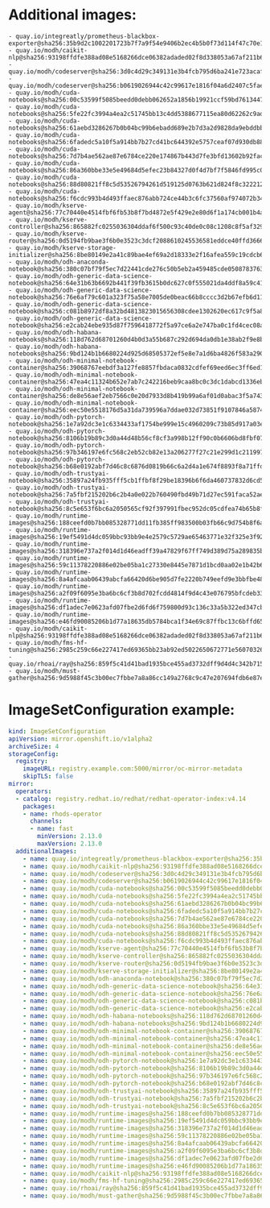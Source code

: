 # Additional images:
    - quay.io/integreatly/prometheus-blackbox-exporter@sha256:35b9d2c1002201723b7f7a9f54e9406b2ec4b5b0f73d114f47c70e15956103b5
    - quay.io/modh/caikit-nlp@sha256:93198ffdfe388ad08e5168266dce06382adaded02f8d338053a67af211b61ce8
    - quay.io/modh/codeserver@sha256:3d0c4d29c349131e3b4fcb795d6ba241e723acafaf593ca89c2b13d0bedc156d
    - quay.io/modh/codeserver@sha256:b0619026944c42c99617e1816f04a6d2407c5fae7ddb405332d549cdce69d469
    - quay.io/modh/cuda-notebooks@sha256:00c53599f5085beedd0debb062652a1856b19921ccf59bd76134471d24c3fa7d
    - quay.io/modh/cuda-notebooks@sha256:5fe22fc3994a4ea2c51745bb13c4dd5388677115ea80d62262c9adb80731e976
    - quay.io/modh/cuda-notebooks@sha256:61aebd3286267b0b04bc99b6ebadd689e2b7d3a2d9828da9ebddbb3052b9e625
    - quay.io/modh/cuda-notebooks@sha256:6fadedc5a10f5a914bb7b27cd41bc644392e5757ceaf07d930db884112054265
    - quay.io/modh/cuda-notebooks@sha256:7d7b4ae562ae87e6784ce220e174867b443d7fe3bfd13602b92fac1dfed6d65c
    - quay.io/modh/cuda-notebooks@sha256:86a360bbe33e5e49684d5efec23b84327d0f4d7bf7f5846fd995c0597c49424f
    - quay.io/modh/cuda-notebooks@sha256:88d80821ff8c5d53526794261d519125d0763b621d824f8c3222127dab7b6cc8
    - quay.io/modh/cuda-notebooks@sha256:f6cdc993b4d493ffaec876abb724ce44b3c6fc37560af974072b346e45ac1a3b
    - quay.io/modh/kserve-agent@sha256:77c70440e4514fbf6fb53b8f7bd4872e5f429e2e80d6f1a174cb001b4ad14957
    - quay.io/modh/kserve-controller@sha256:865882fc0255036304ddaf6f500c93c40de0c08c1208c8f5af329ec0f8ba01d0
    - quay.io/modh/kserve-router@sha256:0d5194fb9bae3f6b0e3523c3dcf2088610245536581eddce40ffd3666be580e3
    - quay.io/modh/kserve-storage-initializer@sha256:8be80149e2a41c89bae4ef69a2d18333e2f16afea559c19cdcb664594898a557
    - quay.io/modh/odh-anaconda-notebook@sha256:380c07bf79f5ec7d22441cde276c50b5eb2a459485cde05087837639a566ae3d
    - quay.io/modh/odh-generic-data-science-notebook@sha256:64e31b63b6692b441f39fb3615b0dc627c0f555021da4ddf8a59c41f158b3a05
    - quay.io/modh/odh-generic-data-science-notebook@sha256:76e6af79c601a323f75a58e7005de0beac66b8cccc3d2b67efb6d11d85f0cfa1
    - quay.io/modh/odh-generic-data-science-notebook@sha256:c081b8972df8a32bd4813823015656308cdee1302620ec617c9f5a8099cf38f0
    - quay.io/modh/odh-generic-data-science-notebook@sha256:e2cab24ebe935d87f7596418772f5a97ce6a2e747ba0c1fd4cec08a728e99403
    - quay.io/modh/odh-habana-notebooks@sha256:118d762d68701260d4b0d3a55b687c292d694da0db1e38ab2f9e8b848f61c9a7
    - quay.io/modh/odh-habana-notebooks@sha256:9bd124b1b6680224d925d68505372ef5e8e7a1d6ba4826f583a290ca59cafd2c
    - quay.io/modh/odh-minimal-notebook-container@sha256:39068767eebdf3a127fe8857fbdaca0832cdfef69eed6ec3ff6ed1858029420f
    - quay.io/modh/odh-minimal-notebook-container@sha256:47ea4c11324b652e7ab7c242216beb9caa8bc0c3dc1dabcd1336eb2eee8e985d
    - quay.io/modh/odh-minimal-notebook-container@sha256:de8e56aef2eb7566c0e20d7933d8b419b99a6af01d0abac3f5a743dab63283b2
    - quay.io/modh/odh-minimal-notebook-container@sha256:eec50e5518176d5a31da739596a7ddae032d73851f9107846a587442ebd10a82
    - quay.io/modh/odh-pytorch-notebook@sha256:1e7a92dc3e1c6334433af1754be999e15c4960209c73b85d917a03e747166a4f
    - quay.io/modh/odh-pytorch-notebook@sha256:8106b19b89c3d0a44d48b56cf8cf3a998b12ff90c0b6606bd8fbf0789bf70a01
    - quay.io/modh/odh-pytorch-notebook@sha256:97b346197e6fc568c2eb52cb82e13a206277f27c21e299d1c211997f140f638b
    - quay.io/modh/odh-pytorch-notebook@sha256:b68e0192abf7d46c8c6876d0819b66c6a2d4a1e674f8893f8a71ffdcba96866c
    - quay.io/modh/odh-trustyai-notebook@sha256:35897a24fb935fff5cb1ffbf8f29be18396b6f6da460737832d6cd53239c713b
    - quay.io/modh/odh-trustyai-notebook@sha256:7a5fbf215202b6c2b4a0e022b760490fbd49b71d27ec591faca52ae7c1bbcb41
    - quay.io/modh/odh-trustyai-notebook@sha256:8c5e653f6bc6a2050565cf92f397991fbec952dc05cdfea74b65b8fd3047c9d4
    - quay.io/modh/runtime-images@sha256:188ceefd0b7bb085328771dd11fb385ff983500b03fb66c9d754b8f6a4d9050a
    - quay.io/modh/runtime-images@sha256:19ef5491d4dc059bbc93bb9e4e2579c5729ae65463771e32f325e3f925ac8363
    - quay.io/modh/runtime-images@sha256:318396e737a2f014d1d46eadff39a47829f67ff749d389d75a289835bfa86c98
    - quay.io/modh/runtime-images@sha256:59c11378220886e02be05ba1c27330e8445e7871d1bcd0aa02e1b42b648381c1
    - quay.io/modh/runtime-images@sha256:8a4afcaab06439abcfa66420d6be905d7fe2220b749eefd9e3bbfbe4884e9d1e
    - quay.io/modh/runtime-images@sha256:a2f09f6095e3ba6bc6cf3b8d702fcdd4814f9d4c43e076795bfcdeb334ef9978
    - quay.io/modh/runtime-images@sha256:df1adec7e0623afd07fbe2d6fd6f759800d93c136c33a5b322ed347cbbbd70aa
    - quay.io/modh/runtime-images@sha256:e46fd90085206b1d77a18635db5784bca1f34e69c87ffbc13c6bffd65fd3c9d5
    - quay.io/modh/caikit-nlp@sha256:93198ffdfe388ad08e5168266dce06382adaded02f8d338053a67af211b61ce8
    - quay.io/modh/fms-hf-tuning@sha256:2985c259c66e227417ed69365bb23ab92ed5022650672771e56070326b21d5f4
    - quay.io/rhoai/ray@sha256:859f5c41d41bad1935bce455ad3732dff9d4d4c342b7155a7cd23809e85698ab
    - quay.io/modh/must-gather@sha256:9d5988f45c3b00ec7fbbe7a8a86cc149a2768c9c47e207694fdb6e87ef44adf3




# ImageSetConfiguration example:
```yaml
kind: ImageSetConfiguration
apiVersion: mirror.openshift.io/v1alpha2
archiveSize: 4
storageConfig:
  registry: 
    imageURL: registry.example.com:5000/mirror/oc-mirror-metadata
    skipTLS: false                       
mirror:
  operators:
  - catalog: registry.redhat.io/redhat/redhat-operator-index:v4.14
    packages:
    - name: rhods-operator
      channels:
      - name: fast
        minVersion: 2.13.0
        maxVersion: 2.13.0
  additionalImages:   
    - name: quay.io/integreatly/prometheus-blackbox-exporter@sha256:35b9d2c1002201723b7f7a9f54e9406b2ec4b5b0f73d114f47c70e15956103b5
    - name: quay.io/modh/caikit-nlp@sha256:93198ffdfe388ad08e5168266dce06382adaded02f8d338053a67af211b61ce8
    - name: quay.io/modh/codeserver@sha256:3d0c4d29c349131e3b4fcb795d6ba241e723acafaf593ca89c2b13d0bedc156d
    - name: quay.io/modh/codeserver@sha256:b0619026944c42c99617e1816f04a6d2407c5fae7ddb405332d549cdce69d469
    - name: quay.io/modh/cuda-notebooks@sha256:00c53599f5085beedd0debb062652a1856b19921ccf59bd76134471d24c3fa7d
    - name: quay.io/modh/cuda-notebooks@sha256:5fe22fc3994a4ea2c51745bb13c4dd5388677115ea80d62262c9adb80731e976
    - name: quay.io/modh/cuda-notebooks@sha256:61aebd3286267b0b04bc99b6ebadd689e2b7d3a2d9828da9ebddbb3052b9e625
    - name: quay.io/modh/cuda-notebooks@sha256:6fadedc5a10f5a914bb7b27cd41bc644392e5757ceaf07d930db884112054265
    - name: quay.io/modh/cuda-notebooks@sha256:7d7b4ae562ae87e6784ce220e174867b443d7fe3bfd13602b92fac1dfed6d65c
    - name: quay.io/modh/cuda-notebooks@sha256:86a360bbe33e5e49684d5efec23b84327d0f4d7bf7f5846fd995c0597c49424f
    - name: quay.io/modh/cuda-notebooks@sha256:88d80821ff8c5d53526794261d519125d0763b621d824f8c3222127dab7b6cc8
    - name: quay.io/modh/cuda-notebooks@sha256:f6cdc993b4d493ffaec876abb724ce44b3c6fc37560af974072b346e45ac1a3b
    - name: quay.io/modh/kserve-agent@sha256:77c70440e4514fbf6fb53b8f7bd4872e5f429e2e80d6f1a174cb001b4ad14957
    - name: quay.io/modh/kserve-controller@sha256:865882fc0255036304ddaf6f500c93c40de0c08c1208c8f5af329ec0f8ba01d0
    - name: quay.io/modh/kserve-router@sha256:0d5194fb9bae3f6b0e3523c3dcf2088610245536581eddce40ffd3666be580e3
    - name: quay.io/modh/kserve-storage-initializer@sha256:8be80149e2a41c89bae4ef69a2d18333e2f16afea559c19cdcb664594898a557
    - name: quay.io/modh/odh-anaconda-notebook@sha256:380c07bf79f5ec7d22441cde276c50b5eb2a459485cde05087837639a566ae3d
    - name: quay.io/modh/odh-generic-data-science-notebook@sha256:64e31b63b6692b441f39fb3615b0dc627c0f555021da4ddf8a59c41f158b3a05
    - name: quay.io/modh/odh-generic-data-science-notebook@sha256:76e6af79c601a323f75a58e7005de0beac66b8cccc3d2b67efb6d11d85f0cfa1
    - name: quay.io/modh/odh-generic-data-science-notebook@sha256:c081b8972df8a32bd4813823015656308cdee1302620ec617c9f5a8099cf38f0
    - name: quay.io/modh/odh-generic-data-science-notebook@sha256:e2cab24ebe935d87f7596418772f5a97ce6a2e747ba0c1fd4cec08a728e99403
    - name: quay.io/modh/odh-habana-notebooks@sha256:118d762d68701260d4b0d3a55b687c292d694da0db1e38ab2f9e8b848f61c9a7
    - name: quay.io/modh/odh-habana-notebooks@sha256:9bd124b1b6680224d925d68505372ef5e8e7a1d6ba4826f583a290ca59cafd2c
    - name: quay.io/modh/odh-minimal-notebook-container@sha256:39068767eebdf3a127fe8857fbdaca0832cdfef69eed6ec3ff6ed1858029420f
    - name: quay.io/modh/odh-minimal-notebook-container@sha256:47ea4c11324b652e7ab7c242216beb9caa8bc0c3dc1dabcd1336eb2eee8e985d
    - name: quay.io/modh/odh-minimal-notebook-container@sha256:de8e56aef2eb7566c0e20d7933d8b419b99a6af01d0abac3f5a743dab63283b2
    - name: quay.io/modh/odh-minimal-notebook-container@sha256:eec50e5518176d5a31da739596a7ddae032d73851f9107846a587442ebd10a82
    - name: quay.io/modh/odh-pytorch-notebook@sha256:1e7a92dc3e1c6334433af1754be999e15c4960209c73b85d917a03e747166a4f
    - name: quay.io/modh/odh-pytorch-notebook@sha256:8106b19b89c3d0a44d48b56cf8cf3a998b12ff90c0b6606bd8fbf0789bf70a01
    - name: quay.io/modh/odh-pytorch-notebook@sha256:97b346197e6fc568c2eb52cb82e13a206277f27c21e299d1c211997f140f638b
    - name: quay.io/modh/odh-pytorch-notebook@sha256:b68e0192abf7d46c8c6876d0819b66c6a2d4a1e674f8893f8a71ffdcba96866c
    - name: quay.io/modh/odh-trustyai-notebook@sha256:35897a24fb935fff5cb1ffbf8f29be18396b6f6da460737832d6cd53239c713b
    - name: quay.io/modh/odh-trustyai-notebook@sha256:7a5fbf215202b6c2b4a0e022b760490fbd49b71d27ec591faca52ae7c1bbcb41
    - name: quay.io/modh/odh-trustyai-notebook@sha256:8c5e653f6bc6a2050565cf92f397991fbec952dc05cdfea74b65b8fd3047c9d4
    - name: quay.io/modh/runtime-images@sha256:188ceefd0b7bb085328771dd11fb385ff983500b03fb66c9d754b8f6a4d9050a
    - name: quay.io/modh/runtime-images@sha256:19ef5491d4dc059bbc93bb9e4e2579c5729ae65463771e32f325e3f925ac8363
    - name: quay.io/modh/runtime-images@sha256:318396e737a2f014d1d46eadff39a47829f67ff749d389d75a289835bfa86c98
    - name: quay.io/modh/runtime-images@sha256:59c11378220886e02be05ba1c27330e8445e7871d1bcd0aa02e1b42b648381c1
    - name: quay.io/modh/runtime-images@sha256:8a4afcaab06439abcfa66420d6be905d7fe2220b749eefd9e3bbfbe4884e9d1e
    - name: quay.io/modh/runtime-images@sha256:a2f09f6095e3ba6bc6cf3b8d702fcdd4814f9d4c43e076795bfcdeb334ef9978
    - name: quay.io/modh/runtime-images@sha256:df1adec7e0623afd07fbe2d6fd6f759800d93c136c33a5b322ed347cbbbd70aa
    - name: quay.io/modh/runtime-images@sha256:e46fd90085206b1d77a18635db5784bca1f34e69c87ffbc13c6bffd65fd3c9d5
    - name: quay.io/modh/caikit-nlp@sha256:93198ffdfe388ad08e5168266dce06382adaded02f8d338053a67af211b61ce8
    - name: quay.io/modh/fms-hf-tuning@sha256:2985c259c66e227417ed69365bb23ab92ed5022650672771e56070326b21d5f4
    - name: quay.io/rhoai/ray@sha256:859f5c41d41bad1935bce455ad3732dff9d4d4c342b7155a7cd23809e85698ab
    - name: quay.io/modh/must-gather@sha256:9d5988f45c3b00ec7fbbe7a8a86cc149a2768c9c47e207694fdb6e87ef44adf3



```
